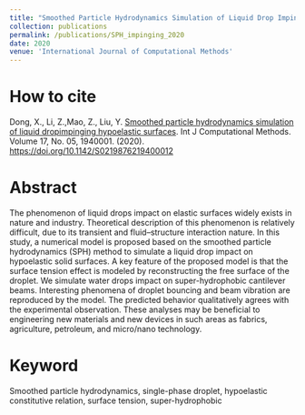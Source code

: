 ```yaml
---
title: "Smoothed Particle Hydrodynamics Simulation of Liquid Drop Impinging Hypoelastic Surfaces"
collection: publications
permalink: /publications/SPH_impinging_2020
date: 2020
venue: 'International Journal of Computational Methods'
---
```


# How to cite 
Dong, X., Li, Z.,Mao, Z., Liu, Y. [Smoothed particle hydrodynamics simulation of liquid dropimpinging hypoelastic surfaces](https://www.worldscientific.com/doi/abs/10.1142/S0219876219400012). Int J Computational Methods. Volume 17, No. 05, 1940001. (2020). https://doi.org/10.1142/S0219876219400012

# Abstract
The phenomenon of liquid drops impact on elastic surfaces widely exists in nature and industry. Theoretical description of this phenomenon is relatively difficult, due to its transient and fluid–structure interaction nature. In this study, a numerical model is proposed based on the smoothed particle hydrodynamics (SPH) method to simulate a liquid drop impact on hypoelastic solid surfaces. A key feature of the proposed model is that the surface tension effect is modeled by reconstructing the free surface of the droplet. We simulate water drops impact on super-hydrophobic cantilever beams. Interesting phenomena of droplet bouncing and beam vibration are reproduced by the model. The predicted behavior qualitatively agrees with the experimental observation. These analyses may be beneficial to engineering new materials and new devices in such areas as fabrics, agriculture, petroleum, and micro/nano technology.

# Keyword
Smoothed particle hydrodynamics, single-phase droplet, hypoelastic constitutive relation, surface tension, super-hydrophobic
